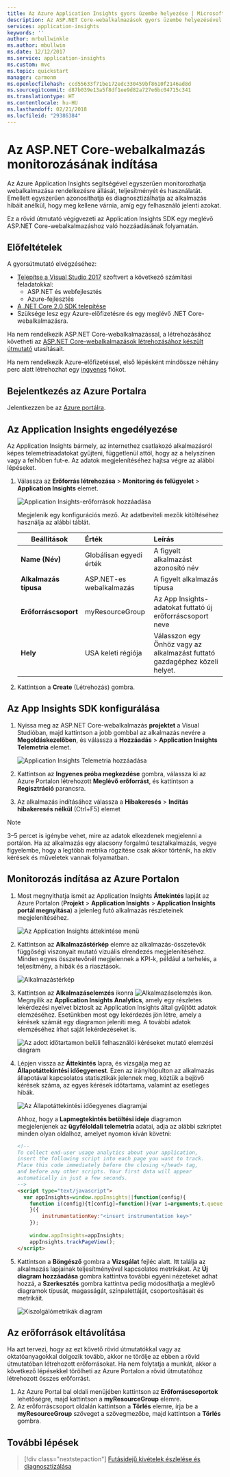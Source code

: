 ```yaml
---
title: Az Azure Application Insights gyors üzembe helyezése | Microsoft Docs
description: Az ASP.NET Core-webalkalmazások gyors üzembe helyezésével kapcsolatos utasítások az Application Insights-monitorozáshoz
services: application-insights
keywords: ''
author: mrbullwinkle
ms.author: mbullwin
ms.date: 12/12/2017
ms.service: application-insights
ms.custom: mvc
ms.topic: quickstart
manager: carmonm
ms.openlocfilehash: ccd55633f71be172edc330459bf8610f2146ad8d
ms.sourcegitcommit: d87b039e13a5f8df1ee9d82a727e6bc04715c341
ms.translationtype: HT
ms.contentlocale: hu-HU
ms.lasthandoff: 02/21/2018
ms.locfileid: "29386384"
---
```

# <a name="start-monitoring-your-aspnet-core-web-application"></a>Az ASP.NET Core-webalkalmazás monitorozásának indítása

Az Azure Application Insights segítségével egyszerűen monitorozhatja webalkalmazása rendelkezésre állását, teljesítményét és használatát. Emellett egyszerűen azonosíthatja és diagnosztizálhatja az alkalmazás hibáit anélkül, hogy meg kellene várnia, amíg egy felhasználó jelenti azokat. 

Ez a rövid útmutató végigvezeti az Application Insights SDK egy meglévő ASP.NET Core-webalkalmazáshoz való hozzáadásának folyamatán. 

## <a name="prerequisites"></a>Előfeltételek

A gyorsútmutató elvégzéséhez:

- [Telepítse a Visual Studio 2017](https://www.visualstudio.com/downloads/) szoftvert a következő számítási feladatokkal:
  - ASP.NET és webfejlesztés
  - Azure-fejlesztés
- [A .NET Core 2.0 SDK telepítése](https://www.microsoft.com/net/core)
- Szüksége lesz egy Azure-előfizetésre és egy meglévő .NET Core-webalkalmazásra.

Ha nem rendelkezik ASP.NET Core-webalkalmazással, a létrehozásához követheti az [ASP.NET Core-webalkalmazások létrehozásához készült útmutató](https://docs.microsoft.com/aspnet/core/tutorials/publish-to-azure-webapp-using-vs) utasításait.

Ha nem rendelkezik Azure-előfizetéssel, első lépésként mindössze néhány perc alatt létrehozhat egy [ingyenes](https://azure.microsoft.com/free/) fiókot.

## <a name="log-in-to-the-azure-portal"></a>Bejelentkezés az Azure Portalra

Jelentkezzen be az [Azure portálra](https://portal.azure.com/).

## <a name="enable-application-insights"></a>Az Application Insights engedélyezése

Az Application Insights bármely, az internethez csatlakozó alkalmazásról képes telemetriaadatokat gyűjteni, függetlenül attól, hogy az a helyszínen vagy a felhőben fut-e. Az adatok megjelenítéséhez hajtsa végre az alábbi lépéseket.

1. Válassza az **Erőforrás létrehozása** > **Monitoring és felügyelet** > **Application Insights** elemet.

   ![Application Insights-erőforrások hozzáadása](./media/app-insights-dotnetcore-quick-start/0001-dc.png)

    Megjelenik egy konfigurációs mező. Az adatbeviteli mezők kitöltéséhez használja az alábbi táblát.

    | Beállítások        |  Érték           | Leírás  |
   | ------------- |:-------------|:-----|
   | **Name (Név)**      | Globálisan egyedi érték | A figyelt alkalmazást azonosító név |
   | **Alkalmazás típusa** | ASP.NET-es webalkalmazás | A figyelt alkalmazás típusa |
   | **Erőforráscsoport**     | myResourceGroup      | Az App Insights-adatokat futtató új erőforráscsoport neve |
   | **Hely** | USA keleti régiója | Válasszon egy Önhöz vagy az alkalmazást futtató gazdagéphez közeli helyet. |

2. Kattintson a **Create** (Létrehozás) gombra.

## <a name="configure-app-insights-sdk"></a>Az App Insights SDK konfigurálása

1. Nyissa meg az ASP.NET Core-webalkalmazás **projektet** a Visual Studióban, majd kattintson a jobb gombbal az alkalmazás nevére a **Megoldáskezelőben**, és válassza a **Hozzáadás** > **Application Insights Telemetria** elemet.

    ![Application Insights Telemetria hozzáadása](./media/app-insights-dotnetcore-quick-start/0001.png)

2. Kattintson az **Ingyenes próba megkezdése** gombra, válassza ki az Azure Portalon létrehozott **Meglévő erőforrást**, és kattintson a **Regisztráció** parancsra.

3. Az alkalmazás indításához válassza a **Hibakeresés** > **Indítás hibakeresés nélkül** (Ctrl+F5) elemet

> [!NOTE]
> 3–5 percet is igénybe vehet, mire az adatok elkezdenek megjelenni a portálon. Ha az alkalmazás egy alacsony forgalmú tesztalkalmazás, vegye figyelembe, hogy a legtöbb metrika rögzítése csak akkor történik, ha aktív kérések és műveletek vannak folyamatban.

## <a name="start-monitoring-in-the-azure-portal"></a>Monitorozás indítása az Azure Portalon

1. Most megnyithatja ismét az Application Insights **Áttekintés** lapját az Azure Portalon (**Projekt** > **Application Insights** > **Application Insights portál megnyitása**) a jelenleg futó alkalmazás részleteinek megjelenítéséhez.

   ![Az Application Insights áttekintése menü](./media/app-insights-dotnetcore-quick-start/004-Black.png)

2. Kattintson az **Alkalmazástérkép** elemre az alkalmazás-összetevők függőségi viszonyait mutató vizuális elrendezés megjelenítéséhez. Minden egyes összetevőnél megjelennek a KPI-k, például a terhelés, a teljesítmény, a hibák és a riasztások.

   ![Alkalmazástérkép](./media/app-insights-dotnetcore-quick-start/0002-dc.png)

3. Kattintson az **Alkalmazáselemzés** ikonra ![Alkalmazáselemzés ikon](./media/app-insights-dotnetcore-quick-start/006.png).  Megnyílik az **Application Insights Analytics**, amely egy részletes lekérdezési nyelvet biztosít az Application Insights által gyűjtött adatok elemzéséhez. Esetünkben most egy lekérdezés jön létre, amely a kérések számát egy diagramon jeleníti meg. A további adatok elemzéséhez írhat saját lekérdezéseket is.

   ![Az adott időtartamon belüli felhasználói kéréseket mutató elemzési diagram](./media/app-insights-dotnetcore-quick-start/0007-dc.png)

4. Lépjen vissza az **Áttekintés** lapra, és vizsgálja meg az **Állapotáttekintési időegyenest**.  Ezen az irányítópulton az alkalmazás állapotával kapcsolatos statisztikák jelennek meg, köztük a bejövő kérések száma, az egyes kérések időtartama, valamint az esetleges hibák. 

   ![Az Állapotáttekintési időegyenes diagramjai](./media/app-insights-dotnetcore-quick-start/0008-dc.png)

   Ahhoz, hogy a **Lapmegtekintés betöltési ideje** diagramon megjelenjenek az **ügyféloldali telemetria** adatai, adja az alábbi szkriptet minden olyan oldalhoz, amelyet nyomon kíván követni:

   ```HTML
   <!-- 
   To collect end-user usage analytics about your application, 
   insert the following script into each page you want to track.
   Place this code immediately before the closing </head> tag,
   and before any other scripts. Your first data will appear 
   automatically in just a few seconds.
   -->
   <script type="text/javascript">
     var appInsights=window.appInsights||function(config){
       function i(config){t[config]=function(){var i=arguments;t.queue.push(function(){t[config].apply(t,i)})}}var t={config:config},u=document,e=window,o="script",s="AuthenticatedUserContext",h="start",c="stop",l="Track",a=l+"Event",v=l+"Page",y=u.createElement(o),r,f;y.src=config.url||"https://az416426.vo.msecnd.net/scripts/a/ai.0.js";u.getElementsByTagName(o)[0].parentNode.appendChild(y);try{t.cookie=u.cookie}catch(p){}for(t.queue=[],t.version="1.0",r=["Event","Exception","Metric","PageView","Trace","Dependency"];r.length;)i("track"+r.pop());return i("set"+s),i("clear"+s),i(h+a),i(c+a),i(h+v),i(c+v),i("flush"),config.disableExceptionTracking||(r="onerror",i("_"+r),f=e[r],e[r]=function(config,i,u,e,o){var s=f&&f(config,i,u,e,o);return s!==!0&&t["_"+r](config,i,u,e,o),s}),t
       }({
           instrumentationKey:"<insert instrumentation key>"
       });
       
       window.appInsights=appInsights;
       appInsights.trackPageView();
   </script>
   ```

5. Kattintson a **Böngésző** gombra a **Vizsgálat** fejléc alatt. Itt találja az alkalmazás lapjainak teljesítményével kapcsolatos metrikákat. Az **Új diagram hozzáadása** gombra kattintva további egyéni nézeteket adhat hozzá, a **Szerkesztés** gombra kattintva pedig módosíthatja a meglévő diagramok típusát, magasságát, színpalettáját, csoportosításait és metrikáit.

   ![Kiszolgálómetrikák diagram](./media/app-insights-dotnetcore-quick-start/009-Black.png)

## <a name="clean-up-resources"></a>Az erőforrások eltávolítása

Ha azt tervezi, hogy az ezt követő rövid útmutatókkal vagy az oktatóanyagokkal dolgozik tovább, akkor ne törölje az ebben a rövid útmutatóban létrehozott erőforrásokat. Ha nem folytatja a munkát, akkor a következő lépésekkel törölheti az Azure Portalon a rövid útmutatóhoz létrehozott összes erőforrást.

1. Az Azure Portal bal oldali menüjében kattintson az **Erőforráscsoportok** lehetőségre, majd kattintson a **myResourceGroup** elemre.
2. Az erőforráscsoport oldalán kattintson a **Törlés** elemre, írja be a **myResourceGroup** szöveget a szövegmezőbe, majd kattintson a **Törlés** gombra.

## <a name="next-steps"></a>További lépések

> [!div class="nextstepaction"]
> [Futásidejű kivételek észlelése és diagnosztizálása](https://docs.microsoft.com/azure/application-insights/app-insights-tutorial-runtime-exceptions)
